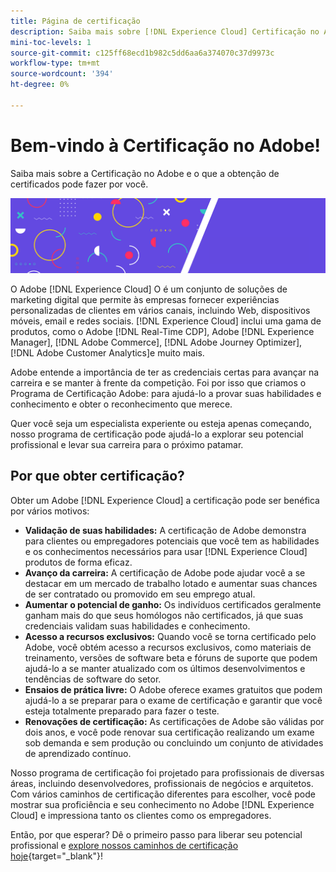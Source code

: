 ```yaml
---
title: Página de certificação
description: Saiba mais sobre [!DNL Experience Cloud] Certificação no Adobe. Descubra o que obter certificação pode fazer por você.
mini-toc-levels: 1
source-git-commit: c125ff68ecd1b982c5dd6aa6a374070c37d9973c
workflow-type: tm+mt
source-wordcount: '394'
ht-degree: 0%

---
```


# Bem-vindo à Certificação no Adobe!

Saiba mais sobre a Certificação no Adobe e o que a obtenção de certificados pode fazer por você.

![Banner](/help/certifications/assets/home_banner_narrow.png)

O Adobe [!DNL Experience Cloud] O é um conjunto de soluções de marketing digital que permite às empresas fornecer experiências personalizadas de clientes em vários canais, incluindo Web, dispositivos móveis, email e redes sociais. [!DNL Experience Cloud] inclui uma gama de produtos, como o Adobe [!DNL Real-Time CDP], Adobe [!DNL Experience Manager], [!DNL Adobe Commerce], [!DNL Adobe Journey Optimizer], [!DNL Adobe Customer Analytics]e muito mais.

Adobe entende a importância de ter as credenciais certas para avançar na carreira e se manter à frente da competição. Foi por isso que criamos o Programa de Certificação Adobe: para ajudá-lo a provar suas habilidades e conhecimento e obter o reconhecimento que merece.

Quer você seja um especialista experiente ou esteja apenas começando, nosso programa de certificação pode ajudá-lo a explorar seu potencial profissional e levar sua carreira para o próximo patamar.

## Por que obter certificação?

Obter um Adobe [!DNL Experience Cloud] a certificação pode ser benéfica por vários motivos:

* **Validação de suas habilidades:** A certificação de Adobe demonstra para clientes ou empregadores potenciais que você tem as habilidades e os conhecimentos necessários para usar [!DNL Experience Cloud] produtos de forma eficaz.
* **Avanço da carreira:** A certificação de Adobe pode ajudar você a se destacar em um mercado de trabalho lotado e aumentar suas chances de ser contratado ou promovido em seu emprego atual.
* **Aumentar o potencial de ganho:** Os indivíduos certificados geralmente ganham mais do que seus homólogos não certificados, já que suas credenciais validam suas habilidades e conhecimento.
* **Acesso a recursos exclusivos:** Quando você se torna certificado pelo Adobe, você obtém acesso a recursos exclusivos, como materiais de treinamento, versões de software beta e fóruns de suporte que podem ajudá-lo a se manter atualizado com os últimos desenvolvimentos e tendências de software do setor.
* **Ensaios de prática livre:** O Adobe oferece exames gratuitos que podem ajudá-lo a se preparar para o exame de certificação e garantir que você esteja totalmente preparado para fazer o teste.
* **Renovações de certificação:** As certificações de Adobe são válidas por dois anos, e você pode renovar sua certificação realizando um exame sob demanda e sem produção ou concluindo um conjunto de atividades de aprendizado contínuo.

Nosso programa de certificação foi projetado para profissionais de diversas áreas, incluindo desenvolvedores, profissionais de negócios e arquitetos. Com vários caminhos de certificação diferentes para escolher, você pode mostrar sua proficiência e seu conhecimento no Adobe [!DNL Experience Cloud] e impressiona tanto os clientes como os empregadores.

Então, por que esperar? Dê o primeiro passo para liberar seu potencial profissional e [explore nossos caminhos de certificação hoje](https://experienceleague.adobe.com/docs/certification/certification/getting-started.html?lang=en){target="_blank"}!

